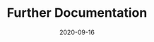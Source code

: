 ---
title: "Further Documentation"
date: 2020-09-16
description: "Spine Nuances summary page for information on IFUs, FDA clearance or 510(k), patents around ostaPek® cages and material and peer-reviewed publications."
draft: false
---